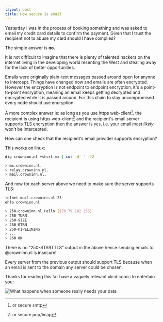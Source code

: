 ```yaml
---
layout: post
title: How secure is email
---
```


Yesterday I was in the process of booking something and was asked to email
my credit card details to confirm the payment. Given that I trust the recipient
not to abuse my card should I have complied?

The simple answer is **no**.

It is not difficult to imagine that there is plenty of talented hackers on the
internet living in the developing world resenting the West and stealing away
for the lack of better opportunities.

Emails were originally plain-text messages passed around open for anyone to
intercept. Things have changed now and emails are often encrypted.  However the
encryption is not endpoint to endpoint encryption, it's a point-to-point
encryption, meaning an email keeps getting decrypted and encrypted while it is
passed around. For this chain to stay uncompromised every node should use
encryption.

A more complex answer is: as long as you use https web-client[^1], the
recipient is using https web-client[^2] and the recipient's email server
supports TLS encryption then the answer is yes, i.e. your email *most likely*
won't be intercepted.

How can one check that the recipient's email provider supports encryption?

This works on linux:

~~~ bash
dig crowninn.nl +short mx | cut -d' ' -f2

> mx.crowninn.nl.
> relay.crowninn.nl.
> mail.crowninn.nl.
~~~

And now for each server above  we need to make sure the server supports TLS:

~~~ bash
telnet mail.crowninn.nl 25
ehlo crowninn.nl

> 250-crowninn.nl Hello [178.79.182.236]
> 250-TURN
> 250-SIZE
> 250-ETRN
> 250-PIPELINING
> ...
> 250 OK
~~~

There is no "250-STARTTLS" output in the above hence sending emails to
@crowninn.nl is insecure!

Every server from the previous output should support TLS because when an email
is sent to the domain any server could be chosen.

Thanks for reading this far have a vaguely relevant xkcd comic to entertain you:

![What happens when someone really needs your data](http://imgs.xkcd.com/comics/security.png)

[^1]: or secure smtp
[^2]: or secure pop/imap
